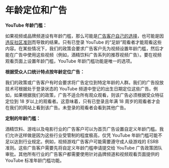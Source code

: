 # 年龄定位和广告

**YouTube 年龄门槛：**

如果视频或品牌频道设有年龄门槛，那么可能是[广告客户自己的选择](http://www.google.com/support/youtube/bin/answer.py?answer=186529)，也可能是因[违反社区准则](https://support.google.com/youtube/answer/2802167)而导致的结果。只有已登录 YouTube 的“足龄”观看者才能观看这些内容。在某些情况下，我们的政策会要求广告客户先为视频设置年龄门槛，然后才能在广告中使用这些视频（例如，酒精饮料广告系列的推荐视频广告）。要在视频观看页面上设置年龄门槛，YouTube 年龄门槛功能是唯一的选项。

**根据受众人口统计特点按年龄定位广告：**

我们的政策或广告客户有时会要求将广告定位到特定年龄的人群。我们的广告投放技术可根据处于登录状态的 YouTube 频道中登记的出生日期定位这些广告。例如，如果根据我们的政策，广告不适合所有观众观看，则该广告必须根据受众特征定位到 18 岁以上的观看者。这意味着，只有已登录且年满 18 周岁的观看者才会在我们的网站上看到该广告。未登录的观看者会看到其他广告。

**定制的年龄门槛：**

酒精饮料、游戏以及电影行业的广告客户可以为首页广告设置自定义年龄门槛。我们允许这样做是因为这些行业受管制的程度极高，仅凭 YouTube 年龄门槛可能不足以达到行业规定。例如，视频游戏广告客户可能需要遵守成人级游戏的 ESRB 准则。这些广告客户需要先将自定义年龄门槛申请提交给 YouTube 广告政策团队审批。其他所有行业的广告客户都需要使用针对品牌频道和视频观看页面提供的 YouTube 标准年龄门槛功能。